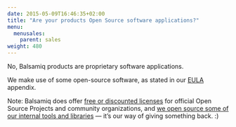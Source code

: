 ```yaml
---
date: 2015-05-09T16:46:35+02:00
title: "Are your products Open Source software applications?"
menu:
  menusales:
    parent: sales
weight: 480
---
```


No, Balsamiq products are proprietary software applications.

We make use of some open-source software, as stated in our [EULA](https://balsamiq.com/eulas) appendix.

Note: Balsamiq does offer [free or discounted licenses](https://balsamiq.com/free) for official Open Source Projects and community organizations, and [we open source some of our internal tools and libraries](http://support.balsamiq.com/customer/portal/articles/1339720) — it’s our way of giving something back. :)